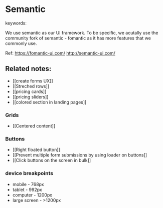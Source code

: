 # Semantic
keywords: 

We use semantic as our UI framework. To be specific, we acutally use the community fork of semantic - fomantic as it has more features that we commonly use.

Ref: 
https://fomantic-ui.com/
http://semantic-ui.com/

## Related notes:
- [[create forms UX]]
- [[Streched rows]]
- [[pricing cards]]
- [[pricing sliders]]
- [[colored section in landing pages]]


### Grids
- [[Centered content]]

### Buttons
- [[Right floated button]]
- [[Prevent multiple form submissions by using loader on buttons]]
- [[Click buttons on the screen in bulk]]



### device breakpoints 
- mobile - 768px
- tablet - 992px
- computer - 1200px
- large screen - >1200px